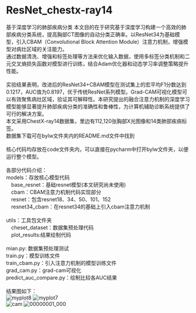 # ResNet_chestx-ray14
基于深度学习的肺部疾病分类
  本文目的在于研究基于深度学习构建一个高效的肺部疾病分类系统，提高胸部CT图像的自动分类正确率。以ResNet34为基础模型，引入CBAM（Convolutional Block Attention Module）注意力机制，增强模型对病灶区域的关注能力。
<br/>
通过数据清洗、增强和标签处理等方法来优化输入数据，使用多标签分类机制和二元交叉熵损失函数对模型进行训练，结合Adam优化器和动态学习率调整策略提升性能。
<br/><br/>
实验结果表明，改进后的ResNet34+CBAM模型在测试集上的宏平均F1分数达到0.1217，AUC值为0.8197，优于传统ResNet系列模型。Grad-CAM可视化模型可以有效聚焦病灶区域，验证其可解释性。本研究提出的融合注意力机制的深度学习模型能够显著提升肺部疾病分类的准确性和鲁棒性，为计算机辅助诊断系统提供了可行的解决方案。
<br/>
本文采用ChestX-ray14数据集，里边有112,120张胸部X光图像和14类肺部疾病标签。<br/>
数据集下载可在bylw文件夹内的README.md文件中找到<br/>
<br/>
核心代码均存放在code文件夹内，可以直接在pycharm中打开bylw文件夹，以便运行整个模型。<br/>
<br/>
各部分代码介绍：<br/>
models：存放核心模型代码<br/>
 &emsp;base_resnet：基础resnet模型(本文研究尚未使用)<br/>
 &emsp;cbam：CBAM注意力机制代码实现部分<br/>
 &emsp;resnet：包含resnet18、34、50、101、152<br/>
 &emsp;resnet34_cbam：在resnet34的基础上引入cbam注意力机制<br/>
<br/>
utils：工具包文件夹<br/>
 &emsp;cheset_dataset：数据集预处理代码<br/>
 &emsp;plot_results:结果绘制代码<br/>
<br/>
mian.py: 数据集预处理测试<br/>
train.py：模型训练文件<br/>
train_cbam.py：引入注意力机制的模型训练文件<br/>
grad_cam.py：grad-cam可视化<br/>
predict_auc_compare.py：绘制比较各AUC结果<br/>
<br/>
结果图如下：<br/>
![myplot8](https://github.com/user-attachments/assets/cd7d090e-2a36-4422-8737-56cb68786a2b)
![myplot7](https://github.com/user-attachments/assets/a7f6f283-54be-4473-8066-8521deec97d2)
<br/>
![cam](https://github.com/user-attachments/assets/12176ed5-e8fb-4b90-854a-2f7c20f2d1fe)
![00000001_000](https://github.com/user-attachments/assets/8bfd686f-5b88-4bea-bf79-750abd1f6073)


